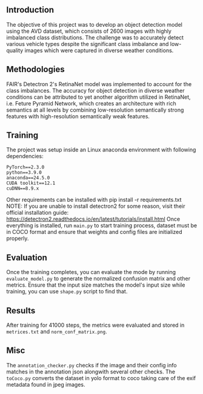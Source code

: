 ## Introduction
The objective of this project was to develop an object detection model using the AVD dataset, which consists of 2600 images with highly imbalanced class distributions. The challenge was to accurately detect various vehicle types despite the significant class imbalance and low-quality images which were captured in diverse weather conditions.
## Methodologies
FAIR's Detectron 2's RetinaNet model was implemented to account for the class imbalances. The accuracy for object detection in diverse weather conditions can be attributed to yet another algorithm utilized in RetinaNet, i.e. Feture Pyramid Network, which creates an architecture with rich semantics at all levels by combining low-resolution semantically strong features with high-resolution semantically weak features.
## Training
The project was setup inside an Linux anaconda environment with following dependencies:
```
PyTorch==2.3.0
python==3.9.0
anaconda==24.5.0
CUDA toolkit==12.1
cuDNN==8.9.x
```
Other requirements can be installed with pip install -r requirements.txt
NOTE: If you are unable to install detectron2 for some reason, visit their official installation guide: https://detectron2.readthedocs.io/en/latest/tutorials/install.html 
Once everything is installed, run ``` main.py ``` to start training process, dataset must be in COCO format and ensure that weights and config files are initialized properly.
## Evaluation
Once the training completes, you can evaluate the mode by running ```evaluate_model.py``` to generate the normalized confusion matrix and other metrics. Ensure that the input size matches the model's input size while training, you can use ``` shape.py ``` script to find that.
## Results
After training for 41000 steps, the metrics were evaluated and stored in ``` metrices.txt ``` and ``` norm_conf_matrix.png ```.
## Misc
The ``` annotation_checker.py ``` checks if the image and their config info matches in the annotation json alongwith several other checks.
The ``` toCoco.py ``` converts the dataset in yolo format to coco taking care of the exif metadata found in jpeg images.
